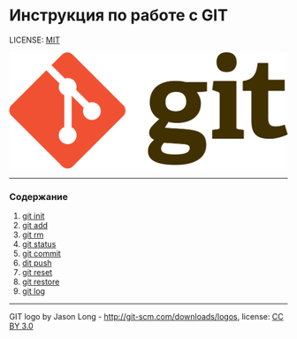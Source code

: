 # Инструкция по работе с GIT

LICENSE: [MIT](./license.md)

![git-logo](./assets/2880px-Git-logo.svg.png)

---

### Содержание

1. [git init](init.md)
2. [git add](./add.md)
3. [git rm](./rm.md)
4. [git status](./status.md)
5. [git commit](commit.md)
6. [dit push](./push.md)
7. [git reset](./reset.md)
8. [git restore]()
9. [git log](./log.md)






---

GIT logo by Jason Long - http://git-scm.com/downloads/logos, license: [CC BY 3.0](https://creativecommons.org/licenses/by/3.0/)
